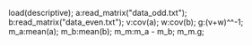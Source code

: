 load(descriptive);
a:read_matrix("data_odd.txt");
b:read_matrix("data_even.txt");
v:cov(a);
w:cov(b);
g:(v+w)^^-1;
m_a:mean(a);
m_b:mean(b);
m_m:m_a - m_b;
m_m.g;
